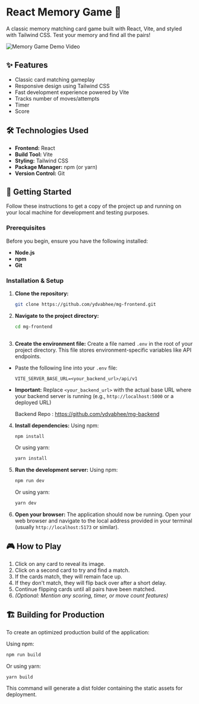 # React Memory Game 🧠

A classic memory matching card game built with React, Vite, and styled with Tailwind CSS. Test your memory and find all the pairs!

![Memory Game Demo Video](link/to/your/screenshot.png) 

## ✨ Features

* Classic card matching gameplay
* Responsive design using Tailwind CSS
* Fast development experience powered by Vite
* Tracks number of moves/attempts  
* Timer  
* Score
 

## 🛠️ Technologies Used

* **Frontend:** React
* **Build Tool:** Vite
* **Styling:** Tailwind CSS
* **Package Manager:** npm (or yarn)
* **Version Control:** Git

## 🚀 Getting Started

Follow these instructions to get a copy of the project up and running on your local machine for development and testing purposes.

### Prerequisites

Before you begin, ensure you have the following installed:

* **Node.js**  
* **npm** 
* **Git**  

### Installation & Setup

1.  **Clone the repository:**
    ```bash
    git clone https://github.com/ydvabhee/mg-frontend.git

    ```

2.  **Navigate to the project directory:**
    ```bash
    cd mg-frontend
  
    ```

3.  **Create the environment file:**
Create a file named `.env` in the root of your project directory. This file stores environment-specific variables like API endpoints.

* Paste the following line into your `.env` file:

    ```dotenv
    VITE_SERVER_BASE_URL=<your_backend_url>/api/v1
    ```

* **Important:** Replace `<your_backend_url>` with the actual base URL where your backend server is running (e.g., `http://localhost:5000` or a deployed URL)

  Backend Repo : https://github.com/ydvabhee/mg-backend


4.  **Install dependencies:**
    Using npm:
    ```bash
    npm install
    ```
    Or using yarn:
    ```bash
    yarn install 
    ```

5.  **Run the development server:**
    Using npm:
    ```bash
    npm run dev
    ```
    Or using yarn:
    ```bash
    yarn dev
    ```

6.  **Open your browser:**
    The application should now be running. Open your web browser and navigate to the local address provided in your terminal (usually `http://localhost:5173` or similar).

## 🎮 How to Play

1.  Click on any card to reveal its image.
2.  Click on a second card to try and find a match.
3.  If the cards match, they will remain face up.
4.  If they don't match, they will flip back over after a short delay.
5.  Continue flipping cards until all pairs have been matched.
6.  *(Optional: Mention any scoring, timer, or move count features)*

## 🏗️ Building for Production

To create an optimized production build of the application:

Using npm:
```bash
npm run build
```

Or using yarn:
```bash
yarn build
```
This command will generate a dist folder containing the static assets for deployment.